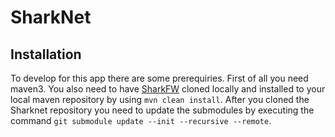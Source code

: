 # SharkNet

## Installation
To develop for this app there are some prerequiries. First of all you need maven3. You also need to have [SharkFW](https://github.com/SharedKnowledge/SharkFW) cloned locally and installed to your local maven repository by using `mvn clean install`.
After you cloned the Sharknet repository you need to update the submodules by executing the command `git submodule update --init --recursive --remote`.
